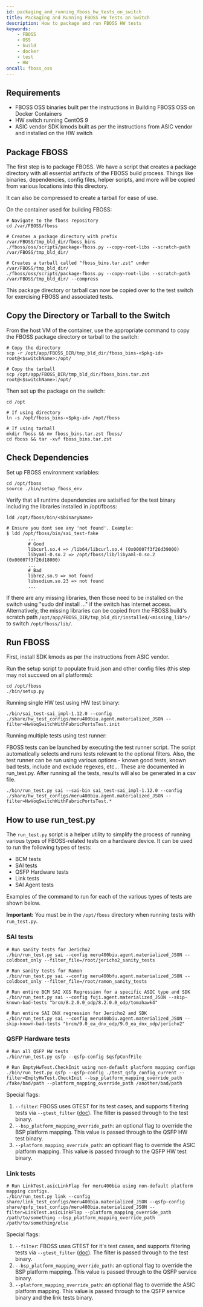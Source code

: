 ```yaml
---
id: packaging_and_running_fboss_hw_tests_on_switch
title: Packaging and Running FBOSS HW Tests on Switch
description: How to package and run FBOSS HW tests
keywords:
    - FBOSS
    - OSS
    - build
    - docker
    - test
    - HW
oncall: fboss_oss
---
```


## Requirements
 - FBOSS OSS binaries built per the instructions in Building FBOSS OSS on Docker Containers
 - HW switch running CentOS 9
 - ASIC vendor SDK kmods built as per the instructions from ASIC vendor and installed on the HW switch

## Package FBOSS

The first step is to package FBOSS. We have a script that creates a package directory with all essential artifacts of the FBOSS build process.
Things like binaries, dependencies, config files, helper scripts, and more will be copied from various locations into this directory.

It can also be compressed to create a tarball for ease of use.

On the container used for building FBOSS:

```
# Navigate to the fboss repository
cd /var/FBOSS/fboss

# Creates a package directory with prefix /var/FBOSS/tmp_bld_dir/fboss_bins
./fboss/oss/scripts/package-fboss.py --copy-root-libs --scratch-path /var/FBOSS/tmp_bld_dir/

# Creates a tarball called "fboss_bins.tar.zst" under /var/FBOSS/tmp_bld_dir/
./fboss/oss/scripts/package-fboss.py --copy-root-libs --scratch-path /var/FBOSS/tmp_bld_dir/ --compress
```

This package directory or tarball can now be copied over to the test switch for exercising FBOSS and associated tests.

## Copy the Directory or Tarball to the Switch

From the host VM of the container, use the appropriate command to copy the FBOSS package directory or tarball to the switch:

```
# Copy the directory
scp -r /opt/app/FBOSS_DIR/tmp_bld_dir/fboss_bins-<$pkg-id> root@<$switchName>:/opt/

# Copy the tarball
scp /opt/app/FBOSS_DIR/tmp_bld_dir/fboss_bins.tar.zst root@<$switchName>:/opt/
```

Then set up the package on the switch:

```
cd /opt

# If using directory
ln -s /opt/fboss_bins-<$pkg-id> /opt/fboss

# If using tarball
mkdir fboss && mv fboss_bins.tar.zst fboss/
cd fboss && tar -xvf fboss_bins.tar.zst
```

## Check Dependencies

Set up FBOSS environment variables:

```
cd /opt/fboss
source ./bin/setup_fboss_env
```

Verify that all runtime dependencies are satisified for the test binary including the libraries installed in /opt/fboss:

```
ldd /opt/fboss/bin/<$binaryName>

# Ensure you dont see any 'not found'. Example:
$ ldd /opt/fboss/bin/sai_test-fake
        ...
        # Good
        libcurl.so.4 => /lib64/libcurl.so.4 (0x00007f3f26d39000)
        libyaml-0.so.2 => /opt/fboss/lib/libyaml-0.so.2 (0x00007f3f26d18000)
        ...
        # Bad
        libre2.so.9 => not found
        libsodium.so.23 => not found
        ...
```

If there are any missing libraries, then those need to be installed on the switch using "sudo dnf install ..." if the switch has internet access. Alternatively,
the missing libraries can be copied from the FBOSS build's scratch path `/opt/app/FBOSS_DIR/tmp_bld_dir/installed/<missing_lib*>/` to switch `/opt/fboss/lib/`.

## Run FBOSS

First, install SDK kmods as per the instructions from ASIC vendor.

Run the setup script to populate fruid.json and other config files (this step may not succeed on all platforms):

```
cd /opt/fboss
./bin/setup.py
```

Running single HW test using HW test binary:

```
./bin/sai_test-sai_impl-1.12.0 --config ./share/hw_test_configs/meru400biu.agent.materialized_JSON --filter=HwVoqSwitchWithFabricPortsTest.init
```

Running multiple tests using test runner:

FBOSS tests can be launched by executing the test runner script. The script automatically selects and runs tests relevant to the optional filters.
Also, the test runner can be run using various options - known good tests, known bad tests, include and exclude regexes, etc... These are documented
in run_test.py. After running all the tests, results will also be generated in a csv file.

```
./bin/run_test.py sai --sai-bin sai_test-sai_impl-1.12.0 --config ./share/hw_test_configs/meru400biu.agent.materialized_JSON --filter=HwVoqSwitchWithFabricPortsTest.*
```

## How to use run_test.py

The `run_test.py` script is a helper utility to simplify the process of running various types of FBOSS-related tests on a hardware device. It can be used to run the following types of tests:

- BCM tests
- SAI tests
- QSFP Hardware tests
- Link tests
- SAI Agent tests

Examples of the command to run for each of the various types of tests are shown below.

**Important:** You must be in the `/opt/fboss` directory when running tests with `run_test.py`.

### SAI tests

```
# Run sanity tests for Jericho2
./bin/run_test.py sai --config meru400biu.agent.materialized_JSON --coldboot_only --filter_file=/root/jericho2_sanity_tests

# Run sanity tests for Ramon
./bin/run_test.py sai --config meru400bfu.agent.materialized_JSON --coldboot_only --filter_file=/root/ramon_sanity_tests

# Run entire BCM SAI XGS Regression for a specific ASIC type and SDK
./bin/run_test.py sai --config fuji.agent.materialized_JSON --skip-known-bad-tests "brcm/8.2.0.0_odp/8.2.0.0_odp/tomahawk4"

# Run entire SAI DNX regression for Jericho2 and SDK
./bin/run_test.py sai --config meru400biu.agent.materialized_JSON --skip-known-bad-tests "brcm/9.0_ea_dnx_odp/9.0_ea_dnx_odp/jericho2"
```

### QSFP Hardware tests

```
# Run all QSFP HW tests
./bin/run_test.py qsfp --qsfp-config $qsfpConfFile

# Run EmptyHwTest.CheckInit using non-default platform mapping configs
./bin/run_test.py qsfp --qsfp-config ./test_qsfp_config_current --filter=EmptyHwTest.CheckInit --bsp_platform_mapping_override_path /fake/bad/path --platform_mapping_override_path /another/bad/path
```

Special flags:

1. `--filter`: FBOSS uses GTEST for its test cases, and supports filtering tests via `--gtest_filter` ([doc](https://google.github.io/googletest/advanced.html#running-a-subset-of-the-tests)). The filter is passed through to the test binary.
1. `--bsp_platform_mapping_override_path`: an optional flag to override the BSP platform mapping. This value is passed through to the QSFP HW test binary.
1. `--platform_mapping_override_path`: an optioanl flag to override the ASIC platform mapping. This value is passed through to the QSFP HW test binary.

### Link tests

```
# Run LinkTest.asicLinkFlap for meru400bia using non-default platform mapping configs.
./bin/run_test.py link --config share/link_test_configs/meru400bia.materialized_JSON --qsfp-config share/qsfp_test_configs/meru400bia.materialized_JSON --filter=LinkTest.asicLinkFlap --platform_mapping_override_path /path/to/something --bsp_platform_mapping_override_path /path/to/something/else
```

Special flags:

1. `--filter`: FBOSS uses GTEST for it's test cases, and supports filtering tests via `--gtest_filter` ([doc](https://google.github.io/googletest/advanced.html#running-a-subset-of-the-tests)). The filter is passed through to the test binary.
1. `--bsp_platform_mapping_override_path`: an optional flag to override the BSP platform mapping. This value is passed through to the QSFP service binary.
1. `--platform_mapping_override_path`: an optional flag to override the ASIC platform mapping. This value is passed through to the QSFP service binary and the link tests binary.
